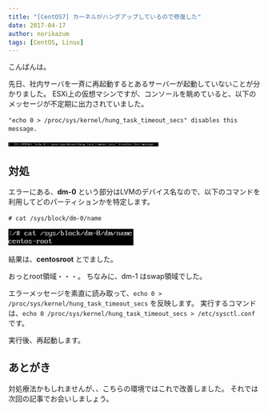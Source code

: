 ```yaml
---
title: "[CentOS7] カーネルがハングアップしているので修復した"
date: 2017-04-17
author: norikazum
tags: [CentOS, Linux]
---
```


こんばんは。

先日、社内サーバを一斉に再起動するとあるサーバーが起動していないことが分かりました。
ESXi上の仮想マシンですが、コンソールを眺めていると、以下のメッセージが不定期に出力されていました。

`"echo 0 > /proc/sys/kernel/hung_task_timeout_secs" disables this message.`

<a href="images/centos-fix-kernel-hang-up-1.png"><img src="images/centos-fix-kernel-hang-up-1.png" alt="" width="300" height="8" class="alignnone size-medium wp-image-4175" /></a>

## 対処
エラーにある、**dm-0** という部分はLVMのデバイス名なので、以下のコマンドを利用してどのパーティションかを特定します。

`# cat /sys/block/dm-0/name`

<a href="images/centos-fix-kernel-hang-up-2.png"><img src="images/centos-fix-kernel-hang-up-2.png" alt="" width="250" height="33" class="alignnone size-full wp-image-4169" /></a>

結果は、**centosroot** とでました。

おっとroot領域・・・。
ちなみに、dm-1 はswap領域でした。

エラーメッセージを素直に読み取って、`echo 0 > /proc/sys/kernel/hung_task_timeout_secs` を反映します。
実行するコマンドは、`echo 0 /proc/sys/kernel/hung_task_timeout_secs > /etc/sysctl.conf` です。

実行後、再起動します。

## あとがき
対処療法かもしれませんが、、こちらの環境ではこれで改善しました。
それでは次回の記事でお会いしましょう。